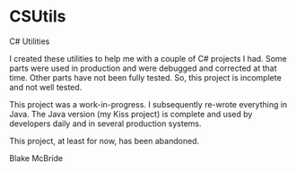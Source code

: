 # CSUtils
C# Utilities

I created these utilities to help me
with a couple of C# projects I had.  Some parts were used in production and were debugged and corrected at that time.
Other parts have not been fully tested.  So, this project is incomplete and not well tested.

This project was a work-in-progress.  I subsequently re-wrote everything in Java.  The Java version
(my Kiss project) is complete and used by developers daily and in several production systems.

This project, at least for now, has been abandoned.

Blake McBride

